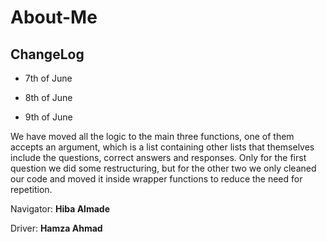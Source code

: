 # About-Me
## ChangeLog

* 7th of June

* 8th of June 

* 9th of June 

We have moved all the logic to the main three functions, one of them accepts an argument, which is a list containing other lists that themselves include the questions, correct answers and responses. Only for the first question we did some restructuring, but for the other two we only cleaned our code and moved it inside wrapper functions to reduce the need for repetition.

Navigator: **Hiba Almade**

Driver: **Hamza Ahmad**